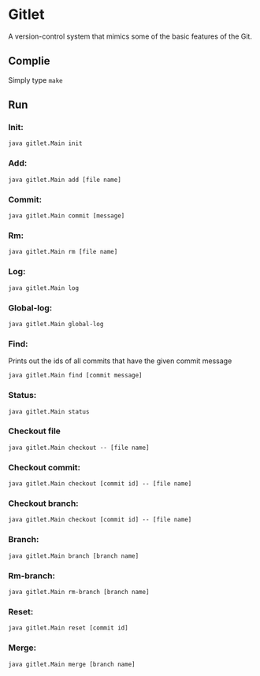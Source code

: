 # Gitlet
A version-control system that mimics some of the basic features of the Git.
## Complie
Simply type `make`
## Run
### Init:
`java gitlet.Main init`

### Add:
`java gitlet.Main add [file name]`


### Commit:
`java gitlet.Main commit [message]`

### Rm:
`java gitlet.Main rm [file name]`

### Log:
`java gitlet.Main log`

### Global-log:
`java gitlet.Main global-log`

### Find:
Prints out the ids of all commits that have the given commit message

`java gitlet.Main find [commit message]`

### Status:
`java gitlet.Main status`

### Checkout file
`java gitlet.Main checkout -- [file name]`

### Checkout commit:
`java gitlet.Main checkout [commit id] -- [file name]`

### Checkout branch:
`java gitlet.Main checkout [commit id] -- [file name]`

### Branch:
`java gitlet.Main branch [branch name]`

### Rm-branch:
`java gitlet.Main rm-branch [branch name]`

### Reset:
`java gitlet.Main reset [commit id]`

### Merge:
`java gitlet.Main merge [branch name]`


